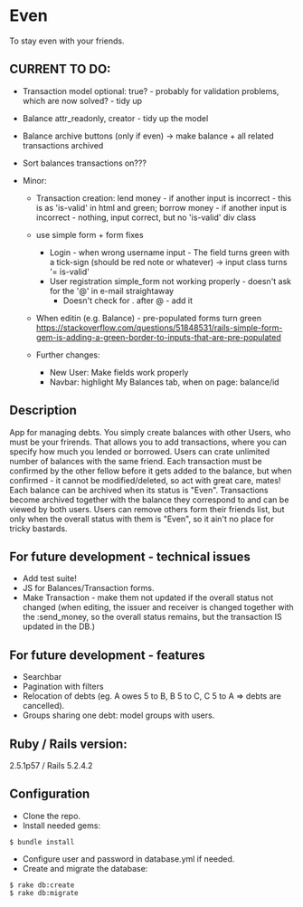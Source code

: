 # Even
To stay even with your friends.

## CURRENT TO DO:

- Transaction model optional: true? - probably for validation problems, which are now solved? - tidy up
- Balance attr_readonly, creator - tidy up the model
- Balance archive buttons (only if even) -> make balance + all related transactions archived

- Sort balances transactions on???

- Minor:

  - Transaction creation:
    lend money - if another input is incorrect - this is as 'is-valid' in html and green;
    borrow money - if another input is incorrect - nothing, input correct, but no 'is-valid' div class

  - use simple form + form fixes
    - Login - when wrong username input - The field turns green with a tick-sign (should be red note or whatever) -> input class turns '= is-valid'
    - User registration simple_form not working properly - doesn't ask for the '@' in e-mail straightaway 
      - Doesn't check for . after @ - add it

  - When editin (e.g. Balance) - pre-populated forms turn green
    https://stackoverflow.com/questions/51848531/rails-simple-form-gem-is-adding-a-green-border-to-inputs-that-are-pre-populated

  - Further changes:    
      - New User: Make fields work properly
      - Navbar: highlight My Balances tab, when on page: balance/id

## Description
App for managing debts. You simply create balances with other Users, who must be your frirends. That allows you to add transactions, where you can specify how much you lended or borrowed. Users can crate unlimited number of balances with the same friend. Each transaction must be confirmed by the other fellow before it gets added to the balance, but when confirmed - it cannot be modified/deleted, so act with great care, mates! Each balance can be archived when its status is "Even". Transactions become archived together with the balance they correspond to and can be viewed by both users. Users can remove others form their friends list, but only when the overall status with them is "Even", so it ain't no place for tricky bastards.

## For future development - technical issues
- Add test suite!
- JS for Balances/Transaction forms.
- Make Transaction - make them not updated if the overall status not changed (when editing, the issuer and receiver is changed together with the :send_money, so the overall status remains, but the transaction IS updated in the DB.)

## For future development - features
- Searchbar
- Pagination with filters
- Relocation of debts (eg. A owes 5 to B, B 5 to C, C 5 to A => debts are cancelled).
- Groups sharing one debt: model groups with users.

## Ruby / Rails version:
2.5.1p57 / Rails 5.2.4.2

## Configuration
- Clone the repo.
- Install needed gems:
```
$ bundle install
```
- Configure user and password in database.yml if needed.
- Create and migrate the database:
```
$ rake db:create
$ rake db:migrate
```